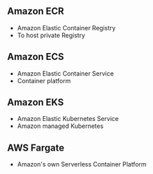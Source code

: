 ## Amazon ECR

- Amazon Elastic Container Registry
- To host private Registry

## Amazon ECS

- Amazon Elastic Container Service
- Container platform

## Amazon EKS

- Amazon Elastic Kubernetes Service
- Amazon managed Kubernetes

## AWS Fargate

- Amazon's own Serverless Container Platform
